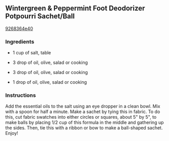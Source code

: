 ## Wintergreen & Peppermint Foot Deodorizer Potpourri Sachet/Ball

[9268364e40](http://www.food.com/recipe/wintergreen-peppermint-foot-deodorizer-potpourri-sachet-ball-89947)

### Ingredients

 - 1 cup of salt, table

 - 3 drop of oil, olive, salad or cooking

 - 3 drop of oil, olive, salad or cooking

 - 1 drop of oil, olive, salad or cooking

### Instructions

Add the essential oils to the salt using an eye dropper in a clean bowl. Mix with a spoon for half a minute. Make a sachet by tying this in fabric. To do this, cut fabric swatches into either circles or squares, about 5" by 5", to make balls by placing 1/2 cup of this formula in the middle and gathering up the sides. Then, tie this with a ribbon or bow to make a ball-shaped sachet. Enjoy!